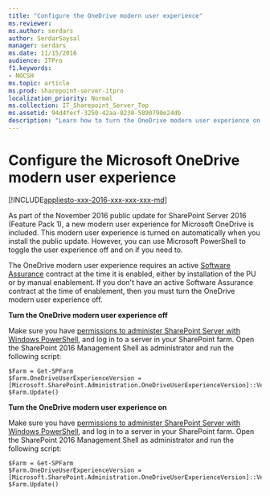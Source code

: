 ```yaml
---
title: "Configure the OneDrive modern user experience"
ms.reviewer: 
ms.author: serdars
author: SerdarSoysal
manager: serdars
ms.date: 11/15/2016
audience: ITPro
f1.keywords:
- NOCSH
ms.topic: article
ms.prod: sharepoint-server-itpro
localization_priority: Normal
ms.collection: IT_Sharepoint_Server_Top
ms.assetid: 94d4fecf-3250-42aa-8230-5890790e24db
description: "Learn how to turn the OneDrive modern user experience on or off in SharePoint Server."
---
```


# Configure the Microsoft OneDrive modern user experience

[!INCLUDE[appliesto-xxx-2016-xxx-xxx-xxx-md](../includes/appliesto-xxx-2016-xxx-xxx-xxx-md.md)]
  
As part of the November 2016 public update for SharePoint Server 2016 (Feature Pack 1), a new modern user experience for Microsoft OneDrive is included. This modern user experience is turned on automatically when you install the public update. However, you can use Microsoft PowerShell to toggle the user experience off and on if you need to.
  
The OneDrive modern user experience requires an active [Software Assurance](https://www.microsoft.com/licensing/licensing-programs/software-assurance-default.aspx) contract at the time it is enabled, either by installation of the PU or by manual enablement. If you don't have an active Software Assurance contract at the time of enablement, then you must turn the OneDrive modern user experience off.
  
 **Turn the OneDrive modern user experience off**
  
Make sure you have [permissions to administer SharePoint Server with Windows PowerShell](/powershell/module/sharepoint-server/?view=sharepoint-ps), and log in to a server in your SharePoint farm. Open the SharePoint 2016 Management Shell as administrator and run the following script:
  
```
$Farm = Get-SPFarm
$Farm.OneDriveUserExperienceVersion = [Microsoft.SharePoint.Administration.OneDriveUserExperienceVersion]::Version1
$Farm.Update()

```

 **Turn the OneDrive modern user experience on**
  
Make sure you have [permissions to administer SharePoint Server with Windows PowerShell](/powershell/module/sharepoint-server/?view=sharepoint-ps), and log in to a server in your SharePoint farm. Open the SharePoint 2016 Management Shell as administrator and run the following script:
  
```
$Farm = Get-SPFarm
$Farm.OneDriveUserExperienceVersion = [Microsoft.SharePoint.Administration.OneDriveUserExperienceVersion]::Version2
$Farm.Update()

```


